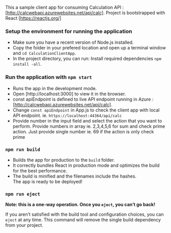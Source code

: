 This a sample client app for consuming Calculation API : [http://calcwebapi.azurewebsites.net/api/calc]. Project is bootstrapped with React [https://reactjs.org/]

### Setup the environment for running the application 
- Make sure you have a recent version of Node.js installed.<br />
- Copy the folder in your prefered location and open up a terminal window and `cd CalculationClientApp`.<br />
- In the project directory, you can run: Install required dependencies `npm install -all`.


### Run the application with `npm start`

- Runs the app in the development mode.<br />
- Open [http://localhost:3000] to view it in the browser.<br />
- const apiEndpoint is defined to live API endpoint running in Azure : [http://calcwebapi.azurewebsites.net/api/calc]. <br />
- Change `const apiEndpoint` in App.js to check the client app with local API endpoint. ie. `https://localhost:44364/api/calc`
- Provide number in the input field and select the action that you want to perform. Provide numbers in array ie. 2,3,4,5,6 for sum and check prime action. Just provide single number ie. 69 if the action is only check prime
### `npm run build`

- Builds the app for production to the `build` folder.<br />
- It correctly bundles React in production mode and optimizes the build for the best performance.<br />
- The build is minified and the filenames include the hashes.<br />
The app is ready to be deployed!

### `npm run eject`

**Note: this is a one-way operation. Once you `eject`, you can’t go back!**

If you aren’t satisfied with the build tool and configuration choices, you can `eject` at any time. This command will remove the single build dependency from your project.